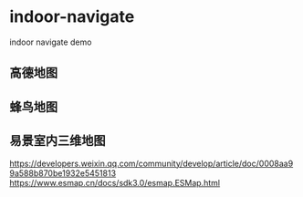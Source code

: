# indoor-navigate
indoor navigate demo

## 高德地图

## 蜂鸟地图

## 易景室内三维地图     
https://developers.weixin.qq.com/community/develop/article/doc/0008aa99a588b870be1932e5451813
https://www.esmap.cn/docs/sdk3.0/esmap.ESMap.html
